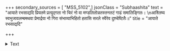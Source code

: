 +++
secondary_sources = [ "MSS_5102",]
jsonClass = "Subhaashita"
text = "आयाते रभसाद्यदि प्रियतमे प्रत्युद्गता नो चिरं नो वा मण्डलितोन्नतस्तनतटं गाढं समालिङ्गितः।  \nआश्लिष्य स्वभुजावलम्बमथवा प्रेमार्द्रया नो गिरा संभाव्याभिहितो हतासि सरले स्वैरेव दुश्चेष्टितैः॥"
title = "आयाते रभसाद्यदि"

+++

<details><summary>Text</summary>

आयाते रभसाद्यदि प्रियतमे प्रत्युद्गता नो चिरं नो वा मण्डलितोन्नतस्तनतटं गाढं समालिङ्गितः।  
आश्लिष्य स्वभुजावलम्बमथवा प्रेमार्द्रया नो गिरा संभाव्याभिहितो हतासि सरले स्वैरेव दुश्चेष्टितैः॥
</details>
